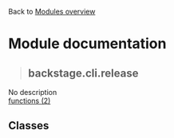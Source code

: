 Back to [Modules overview](https://github.com/pyrustic/backstage/blob/master/docs/modules/README.md)
  
# Module documentation
>## backstage.cli.release
No description
<br>
[functions (2)](https://github.com/pyrustic/backstage/blob/master/docs/modules/content/backstage.cli.release/functions.md)


## Classes

